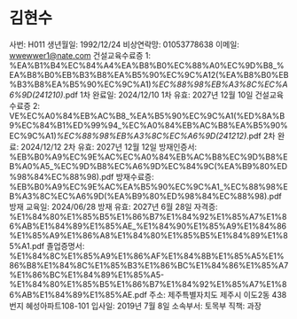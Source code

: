 # 김현수

사번: H011
생년월일: 1992/12/24
비상연락망: 01053778638
이메일: wwewwer1@nate.com
건설교육수료증 1: %EA%B1%B4%EC%84%A4%EA%B8%B0%EC%88%A0%EC%9D%B8_%EA%B8%B0%EB%B3%B8%EA%B5%90%EC%9C%A12(%EA%B8%B0%EB%B3%B8%EA%B5%90%EC%9C%A1)_%EC%88%98%EB%A3%8C%EC%A6%9D(241210)_.pdf
1차 완료일: 2024/12/10
1차 유효: 2027년 12월 10일
건설교육수료증 2: VE%EC%A0%84%EB%AC%B8_%EA%B5%90%EC%9C%A1(%ED%8A%B9%EC%84%B1%ED%99%94_%EC%A0%84%EB%AC%B8%EA%B5%90%EC%9C%A1)_%EC%88%98%EB%A3%8C%EC%A6%9D(241212)_.pdf
2차 완료: 2024/12/12
2차 유효: 2027년 12월 12일
방재인증서: %EB%B0%A9%EC%9E%AC%EC%A0%84%EB%AC%B8%EC%9D%B8%EB%A0%A5_%EC%9D%B8%EC%A6%9D%EC%84%9C(%EA%B9%80%ED%98%84%EC%88%98).pdf
방재수료증: %EB%B0%A9%EC%9E%AC%EA%B5%90%EC%9C%A1_%EC%88%98%EB%A3%8C%EC%A6%9D(%EA%B9%80%ED%98%84%EC%88%98).pdf
방재 교육일: 2024/06/28
방재 유효: 2027년 6월 28일
자격증: %E1%84%80%E1%85%B5%E1%86%B7%E1%84%92%E1%85%A7%E1%86%AB%E1%84%89%E1%85%AE_%E1%84%90%E1%85%A9%E1%84%86%E1%85%A9%E1%86%A8%E1%84%80%E1%85%B5%E1%84%89%E1%85%A1.pdf
졸업증명서: %E1%84%8C%E1%85%A9%E1%86%AF%E1%84%8B%E1%85%A5%E1%86%B8%E1%84%8C%E1%85%B3%E1%86%BC%E1%84%86%E1%85%A7%E1%86%BC%E1%84%89%E1%85%A5-%E1%84%80%E1%85%B5%E1%86%B7%E1%84%92%E1%85%A7%E1%86%AB%E1%84%89%E1%85%AE.pdf
주소: 제주특별자치도 제주시 이도2동 438번지 혜성아파트108-101
입사일: 2019년 7월 8일
소속부서: 토목부
직책: 과장